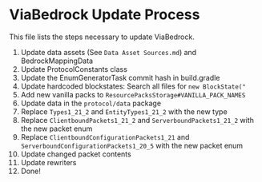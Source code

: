# ViaBedrock Update Process

This file lists the steps necessary to update ViaBedrock.

1. Update data assets (See `Data Asset Sources.md`) and BedrockMappingData
2. Update ProtocolConstants class
3. Update the EnumGeneratorTask commit hash in build.gradle
4. Update hardcoded blockstates: Search all files for `new BlockState("`
5. Add new vanilla packs to `ResourcePacksStorage#VANILLA_PACK_NAMES`
6. Update data in the `protocol/data` package
7. Replace `Types1_21_2` and `EntityTypes1_21_2` with the new type
8. Replace `ClientboundPackets1_21_2` and `ServerboundPackets1_21_2` with the new packet enum
9. Replace `ClientboundConfigurationPackets1_21` and `ServerboundConfigurationPackets1_20_5` with the new packet enum
10. Update changed packet contents
11. Update rewriters
12. Done!
